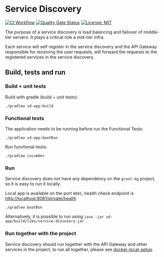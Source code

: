 # Service Discovery
[![CI Workflow](https://github.com/groot-mg/service-discovery/actions/workflows/sd-ci-cd.yml/badge.svg)](https://github.com/groot-mg/service-discovery/actions/workflows/sd-ci-cd.yml) [![Quality Gate Status](https://sonarcloud.io/api/project_badges/measure?project=groot-mg_service-discovery&metric=alert_status)](https://sonarcloud.io/summary/new_code?id=groot-mg_service-discovery) [![License: MIT](https://img.shields.io/badge/License-MIT-green.svg)](https://github.com/groot-mg/service-discovery/blob/main/LICENSE)

The purpose of a service discovery is load balancing and failover of middle-tier servers. It plays a critical role a mid-tier infra.

Each service will self register in the service discovery and the API Gateway responsible for receiving the user requests, will forward the requests to the registered services in the service discovery.

## Build, tests and run

### Build + unit tests
Build with gradle (build + unit tests):
```
./gradlew sd-app:build
```

### Functional tests

The application needs to be running before run the Functional Tests:
```shell
./gradlew sd-app:bootRun
```

Run functional-tests:
```
./gradlew cucumber
```

### Run

Service discovery does not have any dependency on the `groot-mg` project, so it is easy to run it locally.

Local app is available on the port `8081`, health check endpoint is [http://localhost:8081/private/health](http://localhost:8081/private/health)

```
./gradlew bootRun
 ```

Alternatively, it is possible to run using `java -jar sd-app/build/libs/service-discovery.jar`

### Run together with the project
Service discovery should run together with the API Gateway and other services in the project, to run all together, please see [docker-local-setup](https://github.com/groot-mg/docker-local-setup).
